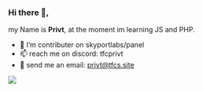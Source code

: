 ### Hi there 👋,
my Name is **Privt**, at the moment im learning JS and PHP.

- 🔭 I’m contributer on skyportlabs/panel
- 📫 reach me on discord: tfcprivt
- 📨 send me an email: privt@tfcs.site
<img src="https://komarev.com/ghpvc/?username=privt00&color=blue">

